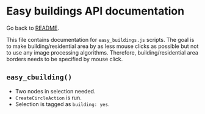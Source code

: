 # Easy buildings API documentation
Go back to [README](../../README.md).

This file contains documentation for `easy_buildings.js` scripts. The goal is
to make building/residential area by as less mouse clicks as possible but not
to use any image processing algorithms. Therefore, building/residential area
borders needs to be specified by mouse click.

## `easy_cbuilding()`
- Two nodes in selection needed.
- `CreateCircleAction` is run.
- Selection is tagged as `building: yes`.
